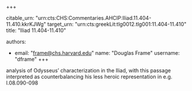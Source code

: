 +++


citable_urn: "urn:cts:CHS:Commentaries.AHCIP:Iliad.11.404-11.410.kkrKJWg"
target_urn: "urn:cts:greekLit:tlg0012.tlg001:11.404-11.410"
title: "Iliad 11.404-11.410"

authors:
- email: "frame@chs.harvard.edu"
  name: "Douglas Frame"
  username: "dframe"
+++

<p>analysis of Odysseus’ characterization in the Iliad, with this passage interpreted as counterbalancing his less heroic representation in e.g. I.08.090-098</p>